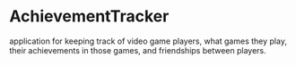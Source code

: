 # AchievementTracker
application for keeping track of video game players, what games they play, their achievements in those games, and friendships between players.
